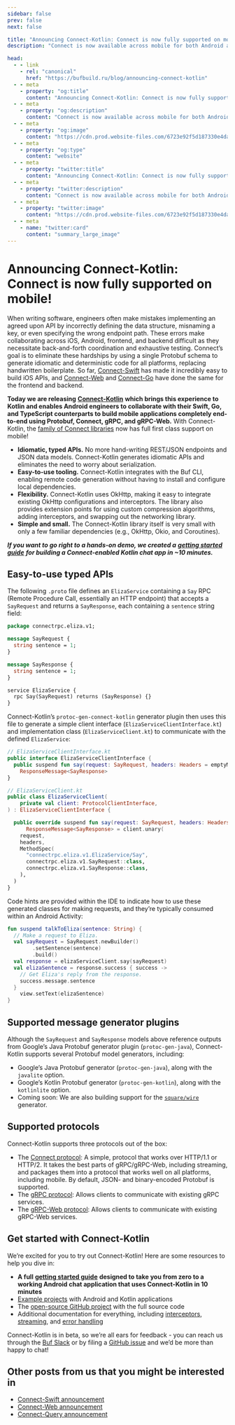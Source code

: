 ```yaml
---
sidebar: false
prev: false
next: false

title: "Announcing Connect-Kotlin: Connect is now fully supported on mobile!"
description: "Connect is now available across mobile for both Android and iOS!"

head:
  - - link
    - rel: "canonical"
      href: "https://bufbuild.ru/blog/announcing-connect-kotlin"
  - - meta
    - property: "og:title"
      content: "Announcing Connect-Kotlin: Connect is now fully supported on mobile!"
  - - meta
    - property: "og:description"
      content: "Connect is now available across mobile for both Android and iOS!"
  - - meta
    - property: "og:image"
      content: "https://cdn.prod.website-files.com/6723e92f5d187330e4da8144/6750ce26be9f371ed7436792_Connect-Kotlin.png"
  - - meta
    - property: "og:type"
      content: "website"
  - - meta
    - property: "twitter:title"
      content: "Announcing Connect-Kotlin: Connect is now fully supported on mobile!"
  - - meta
    - property: "twitter:description"
      content: "Connect is now available across mobile for both Android and iOS!"
  - - meta
    - property: "twitter:image"
      content: "https://cdn.prod.website-files.com/6723e92f5d187330e4da8144/6750ce26be9f371ed7436792_Connect-Kotlin.png"
  - - meta
    - name: "twitter:card"
      content: "summary_large_image"
---
```


# Announcing Connect-Kotlin: Connect is now fully supported on mobile!

When writing software, engineers often make mistakes implementing an agreed upon API by incorrectly defining the data structure, misnaming a key, or even specifying the wrong endpoint path. These errors make collaborating across iOS, Android, frontend, and backend difficult as they necessitate back-and-forth coordination and exhaustive testing. Connect’s goal is to eliminate these hardships by using a single Protobuf schema to generate idiomatic and deterministic code for all platforms, replacing handwritten boilerplate. So far, [Connect-Swift](https://connectrpc.com/swift) has made it incredibly easy to build iOS APIs, and [Connect-Web](https://connectrpc.com/docs/web/getting-started) and [Connect-Go](https://connectrpc.com/docs/go/getting-started) have done the same for the frontend and backend.

**Today we are releasing** [**Connect-Kotlin**](https://github.com/connectrpc/connect-kotlin) **which brings this experience to Kotlin and enables Android engineers to collaborate with their Swift, Go, and TypeScript counterparts to build mobile applications completely end-to-end using Protobuf, Connect, gRPC, and gRPC-Web.** With Connect-Kotlin, the [family of Connect libraries](https://connectrpc.com/) now has full first class support on mobile!

- **Idiomatic, typed APIs.** No more hand-writing REST/JSON endpoints and JSON data models. Connect-Kotlin generates idiomatic APIs and eliminates the need to worry about serialization.
- **Easy-to-use tooling.** Connect-Kotlin integrates with the Buf CLI, enabling remote code generation without having to install and configure local dependencies.
- **Flexibility.** Connect-Kotlin uses OkHttp, making it easy to integrate existing OkHttp configurations and interceptors. The library also provides extension points for using custom compression algorithms, adding interceptors, and swapping out the networking library.
- **Simple and small.** The Connect-Kotlin library itself is very small with only a few familiar dependencies (e.g., OkHttp, Okio, and Coroutines).

**_If you want to go right to a hands-on demo, we created a_** [**_getting started guide_**](https://connectrpc.com/docs/kotlin/getting-started) **_for building a Connect-enabled Kotlin chat app in ~10 minutes._**

## Easy-to-use typed APIs

The following `.proto` file defines an `ElizaService` containing a `Say` RPC (Remote Procedure Call, essentially an HTTP endpoint) that accepts a `SayRequest` and returns a `SayResponse`, each containing a `sentence` string field:

```protobuf
package connectrpc.eliza.v1;

message SayRequest {
  string sentence = 1;
}

message SayResponse {
  string sentence = 1;
}

service ElizaService {
  rpc Say(SayRequest) returns (SayResponse) {}
}
```

Connect-Kotlin’s `protoc-gen-connect-kotlin` generator plugin then uses this file to generate a simple client interface (`ElizaServiceClientInterface.kt`) and implementation class (`ElizaServiceClient.kt`) to communicate with the defined `ElizaService`:

```kotlin
// ElizaServiceClientInterface.kt
public interface ElizaServiceClientInterface {
  public suspend fun say(request: SayRequest, headers: Headers = emptyMap()):
    ResponseMessage<SayResponse>
}

// ElizaServiceClient.kt
public class ElizaServiceClient(
	private val client: ProtocolClientInterface,
) : ElizaServiceClientInterface {

  public override suspend fun say(request: SayRequest, headers: Headers):
      ResponseMessage<SayResponse> = client.unary(
    request,
    headers,
    MethodSpec(
      "connectrpc.eliza.v1.ElizaService/Say",
      connectrpc.eliza.v1.SayRequest::class,
      connectrpc.eliza.v1.SayResponse::class,
    ),
  )
}
```

Code hints are provided within the IDE to indicate how to use these generated classes for making requests, and they’re typically consumed within an Android Activity:

```kotlin
fun suspend talkToEliza(sentence: String) {
  // Make a request to Eliza.
  val sayRequest = SayRequest.newBuilder()
		.setSentence(sentence)
		.build()
  val response = elizaServiceClient.say(sayRequest)
  val elizaSentence = response.success { success ->
    // Get Eliza's reply from the response.
    success.message.sentence
  }
	view.setText(elizaSentence)
}
```

## Supported message generator plugins

Although the `SayRequest` and `SayResponse` models above reference outputs from Google’s Java Protobuf generator plugin (`protoc-gen-java`), Connect-Kotlin supports several Protobuf model generators, including:

- Google’s Java Protobuf generator (`protoc-gen-java`), along with the `javalite` option.
- Google’s Kotlin Protobuf generator (`protoc-gen-kotlin`), along with the `kotlinlite` option.
- Coming soon: We are also building support for the [`square/wire`](https://github.com/square/wire) generator.

## Supported protocols

Connect-Kotlin supports three protocols out of the box:

- The [Connect protocol](https://connectrpc.com/): A simple, protocol that works over HTTP/1.1 or HTTP/2. It takes the best parts of gRPC/gRPC-Web, including streaming, and packages them into a protocol that works well on all platforms, including mobile. By default, JSON- and binary-encoded Protobuf is supported.
- The [gRPC protocol](https://github.com/grpc/grpc): Allows clients to communicate with existing gRPC services.
- The [gRPC-Web protocol](https://github.com/grpc/grpc-web): Allows clients to communicate with existing gRPC-Web services.

## Get started with Connect-Kotlin

We’re excited for you to try out Connect-Kotlin! Here are some resources to help you dive in:

- **A full** [**getting started guide**](https://connectrpc.com/docs/kotlin/getting-started/) **designed to take you from zero to a working Android chat application that uses Connect-Kotlin in 10 minutes**
- [Example projects](https://github.com/connectrpc/connect-kotlin/tree/main/examples) with Android and Kotlin applications
- The [open-source GitHub project](https://github.com/connectrpc/connect-kotlin) with the full source code
- Additional documentation for everything, including [interceptors](https://connectrpc.com/docs/kotlin/interceptors), [streaming](https://connectrpc.com/docs/kotlin/using-clients#using-generated-clients), and [error handling](https://connectrpc.com/docs/kotlin/errors)

Connect-Kotlin is in beta, so we’re all ears for feedback - you can reach us through the [Buf Slack](https://buf.build/b/slack/) or by filing a [GitHub issue](https://github.com/connectrpc/connect-kotlin/issues) and we’d be more than happy to chat!

## Other posts from us that you might be interested in

- [Connect-Swift announcement](/blog/announcing-connect-swift/index.md)
- [Connect-Web announcement](/blog/connect-web-protobuf-grpc-in-the-browser/index.md)
- [Connect-Query announcement](/blog/introducing-connect-query/index.md)

‍
